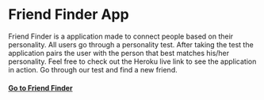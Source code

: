 # Friend Finder App

Friend Finder is a application made to connect people based on their personality. All users go through a personality test. After taking the test the application pairs the user with the person that best matches his/her personality. Feel free to check out the Heroku live link to see the application in action. Go through our test and find a new friend.

#### [Go to Friend Finder](https://stormy-taiga-18343.herokuapp.com/)
